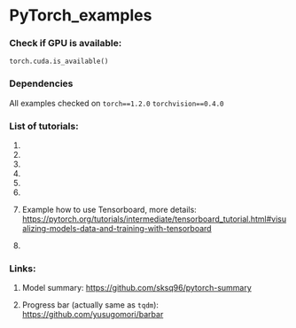 # PyTorch_examples

### Check if GPU is available:
```torch.cuda.is_available()```

### Dependencies
All examples checked on 
`torch==1.2.0`
`torchvision==0.4.0`

### List of tutorials:
1.

2.

3.

4.

5.

6.

7. Example how to use Tensorboard, more details: https://pytorch.org/tutorials/intermediate/tensorboard_tutorial.html#visualizing-models-data-and-training-with-tensorboard

8.



### Links:

1. Model summary:
https://github.com/sksq96/pytorch-summary

2. Progress bar (actually same as `tqdm`):
https://github.com/yusugomori/barbar
